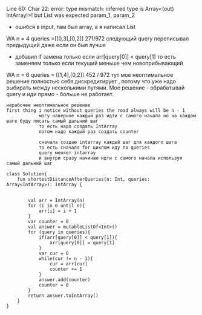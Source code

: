 Line 60: Char 22: error: type mismatch: inferred type is Array<(out) IntArray!>! but List<IntArray> was expected
param_1, param_2
- ошибся в input, там был array, а я написал List<IntArray>

WA n = 4  queries =[[0,3],[0,2]] 271/972
следующий query переписывал предыдущий даже если он был 
лучше
- добавил if замена только если arr[query[0]] < query[1]
то есть заменяем только если текущий меньше чем 
новоприбывающий

WA n = 6 queries = [[1,4],[0,2]] 452 / 972
тут мое неоптимальное решение полностью себя дискредитирует
, потому что уже надо выбирать между несколькими
путями. Мое решение - обрабатывай query и иди прямо - больше не работает.

```
нерабочее неоптимальное решение
first thing i notice without queries the road always will be n - 1
            могу наверное каждый раз идти с самого начала но на каждом шаге буду писать самый дальний шаг
            то есть надо создать IntArray
            потом надо каждый раз создать counter
            
            сначала создаю intarray каждый шаг для каждого шага
            то есть сначала for циклом иду по queries
            query меняет intarray
            и внутри сразу начинаю идти с самого начала используя самый дальний шаг
            
class Solution{
    fun shortestDistanceAfterQueries(n: Int, queries: Array<IntArray>): IntArray {
       
        
        val arr = IntArray(n)
        for (i in 0 until n){
            arr[i] = i + 1
        }
        var counter = 0
        val answer = mutableListOf<Int>()
        for (query in queries){
            if(arr[query[0]] < query[1]){
                arr[query[0]] = query[1]    
            }
            var cur = 0
            while(cur != n - 1){
                cur = arr[cur]
                counter += 1
            }
            answer.add(counter)
            counter = 0
        }
        return answer.toIntArray()
    }
}
```